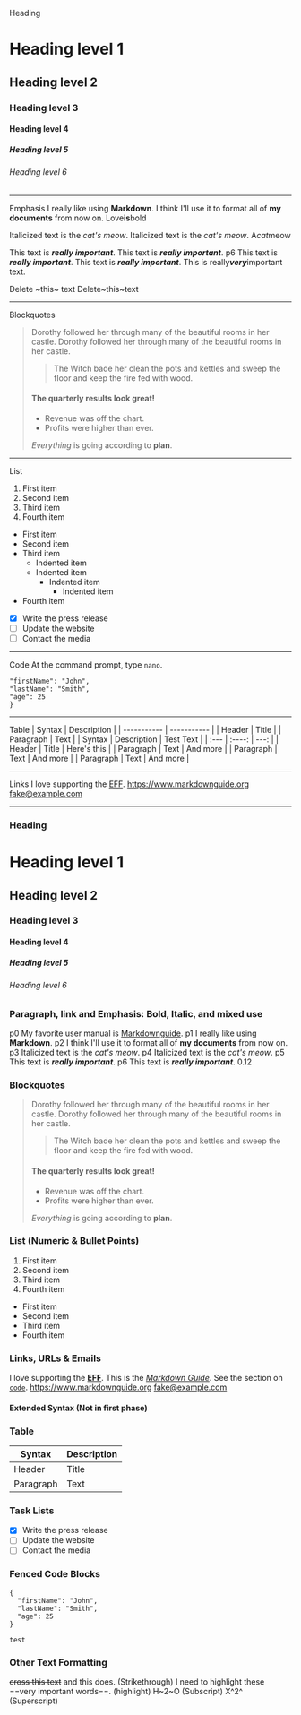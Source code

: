 Heading 
# Heading level 1
## Heading level 2
### Heading level 3
#### Heading level 4
##### Heading level 5
###### Heading level 6
***
Emphasis
I really like using **Markdown**.
I think I'll use it to format all of __my documents__ from now on.
Love**is**bold

Italicized text is the *cat's meow*.
Italicized text is the _cat's meow_.
A*cat*meow

This text is ***really important***.
This text is ___really important___.
p6 This text is __*really important*__.
This text is **_really important_**.
This is really***very***important text.

Delete ~this~ text
Delete~this~text
***
Blockquotes 
> Dorothy followed her through many of the beautiful rooms in her castle.
> Dorothy followed her through many of the beautiful rooms in her castle.
>
>> The Witch bade her clean the pots and kettles and sweep the floor and keep the fire fed with wood.
> #### The quarterly results look great!
>
> - Revenue was off the chart.
> - Profits were higher than ever.
>
>  *Everything* is going according to **plan**.
***
List
1. First item
2. Second item
3. Third item
4. Fourth item

- First item
- Second item
- Third item
    - Indented item
    - Indented item
      - Indented item
        - Indented item
- Fourth item

- [x] Write the press release
- [ ] Update the website
- [ ] Contact the media
***
Code
At the command prompt, type `nano`.
``` {
"firstName": "John",
"lastName": "Smith",
"age": 25
}
```
***
Table
| Syntax      | Description |
| ----------- | ----------- |
| Header      | Title       |
| Paragraph   | Text        |
| Syntax       | Description | Test Text   |
| :---              |        :----:       |              ---: |
| Header      | Title              | Here's this |
| Paragraph | Text              |  And more |
| Paragraph | Text              |  And more |
| Paragraph | Text              |  And more |
***
Links
I love supporting the [EFF](https://eff.org).
<https://www.markdownguide.org>
<fake@example.com>
***




### Heading 
# Heading level 1
## Heading level 2
### Heading level 3
#### Heading level 4
##### Heading level 5
###### Heading level 6
### Paragraph, link and Emphasis:  Bold, Italic, and mixed use 
p0 My favorite user manual is [Markdownguide](https://www.markdownguide.org/basic-syntax/).
p1 I really like using **Markdown**.
p2 I think I'll use it to format all of **my documents** from now on.
p3 Italicized text is the *cat's meow*.
p4 Italicized text is the _cat's meow_.
p5 This text is ***really important***.
p6 This text is __*really important*__.
0.12
### Blockquotes 
> Dorothy followed her through many of the beautiful rooms in her castle.
> Dorothy followed her through many of the beautiful rooms in her castle.
>
>> The Witch bade her clean the pots and kettles and sweep the floor and keep the fire fed with wood.
> #### The quarterly results look great!
>
> - Revenue was off the chart.
> - Profits were higher than ever.
>
>  *Everything* is going according to **plan**.
### List (Numeric & Bullet Points) 
1. First item
2. Second item
3. Third item
4. Fourth item
- First item
- Second item
- Third item
- Fourth item
### Links, URLs & Emails
I love supporting the **[EFF](https://eff.org)**.
This is the *[Markdown Guide](https://www.markdownguide.org)*.
See the section on [`code`](#code).
<https://www.markdownguide.org>
<fake@example.com>
#### Extended Syntax (Not in first phase)
### Table
| Syntax      | Description |
| ----------- | ----------- |
| Header      | Title       |
| Paragraph   | Text        |
### Task Lists
- [x] Write the press release
- [ ] Update the website
- [ ] Contact the media
### Fenced Code Blocks
```
{
  "firstName": "John",
  "lastName": "Smith",
  "age": 25
}
```
`test`
### Other Text Formatting
~~cross this text~~ and this does. (Strikethrough)
I need to highlight these ==very important words==. (highlight)
H~2~O (Subscript)
X^2^ (Superscript)
